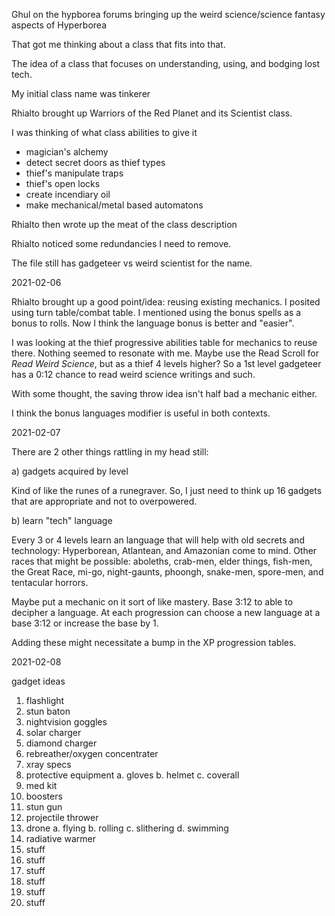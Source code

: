 Ghul on the hypborea forums bringing up the weird science/science fantasy aspects of Hyperborea

That got me thinking about a class that fits into that.

The idea of a class that focuses on understanding, using, and bodging lost tech.

My initial class name was tinkerer

Rhialto brought up Warriors of the Red Planet and its Scientist class.

I was thinking of what class abilities to give it

* magician's alchemy
* detect secret doors as thief types
* thief's manipulate traps
* thief's open locks
* create incendiary oil
* make mechanical/metal based automatons

Rhialto then wrote up the meat of the class description

Rhialto noticed some redundancies I need to remove.

The file still has gadgeteer vs weird scientist for the name.

2021-02-06

Rhialto brought up a good point/idea: reusing existing mechanics. I posited using turn table/combat table.
I mentioned using the bonus spells as a bonus to rolls. Now I think the language bonus is better and "easier".
  
I was looking at the thief progressive abilities table for mechanics to reuse there. Nothing seemed to resonate
with me. Maybe use the Read Scroll for *Read Weird Science*, but as a thief 4 levels higher? So a 1st level gadgeteer has a 0:12 chance to read weird science writings and such.

With some thought, the saving throw idea isn't half bad a mechanic either.

I think the bonus languages modifier is useful in both contexts.

2021-02-07

There are 2 other things rattling in my head still:

a) gadgets acquired by level

Kind of like the runes of a runegraver. So, I just need to think up 16 gadgets that are appropriate and not to overpowered.

b) learn "tech" language

Every 3 or 4 levels learn an language that will help with old secrets and technology: Hyperborean, Atlantean, and Amazonian come to mind. Other races that might be possible: aboleths, crab-men, elder things, fish-men, the Great Race, mi-go, night-gaunts, phoongh, snake-men, spore-men, and tentacular horrors.

Maybe put a mechanic on it sort of like mastery. Base 3:12 to able to decipher a language. At each progression can choose a new language at a base 3:12 or increase the base by 1.

Adding these might necessitate a bump in the XP progression tables.

2021-02-08

gadget ideas
  
  1. flashlight
  2. stun baton
  3. nightvision goggles
  4. solar charger
  5. diamond charger
  6. rebreather/oxygen concentrater
  7. xray specs
  8. protective equipment
     a. gloves
     b. helmet
     c. coverall
  9. med kit
  10. boosters
  11. stun gun
  12. projectile thrower
  13. drone
      a. flying
      b. rolling
      c. slithering
      d. swimming
  14. radiative warmer
  15. stuff
  16. stuff
  17. stuff
  18. stuff
  19. stuff
  20. stuff
